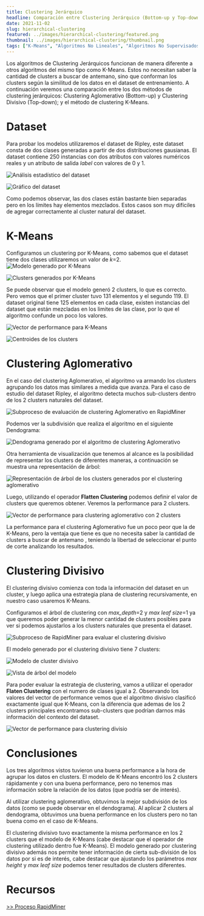 ```yaml
---
title: Clustering Jerárquico
headline: Comparación entre Clustering Jerárquico (Bottom-up y Top-down), y K-Means en RapidMiner.
date: 2021-11-02
slug: hierarchical-clustering
featured: ../images/hierarchical-clustering/featured.png
thumbnail: ../images/hierarchical-clustering/thumbnail.png
tags: ["K-Means", "Algoritmos No Lineales", "Algoritmos No Supervisados", "RapidMiner", "Clustering", "Clustering Jerárquico", "Clustering Aglomerativo", "Clustering Divisivo", "Modelado", "Preparación del Dataset"]
---
```


Los algoritmos de Clustering Jerárquicos funcionan de manera diferente a otros algoritmos
del mismo tipo como K-Means. Estos no necesitan saber la cantidad de clusters a buscar
de antemano, sino que conforman los clusters según la similitud de los datos en el dataset
de entrenamiento. A continuación veremos una comparación entre los dos métodos de clustering
jerárquicos: Clustering Aglomerativo (Bottom-up) y Clustering Divisivo (Top-down); y el
método de clustering K-Means.

# Dataset
Para probar los modelos utilizaremos el dataset de Ripley, este dataset consta de dos
clases generadas a partir de dos distribuciones gausianas. El dataset contiene 250 instancias
con dos atributos con valores numéricos reales y un atributo de salida _label_ con valores
de 0 y 1.

![Análisis estadístico del dataset](../images/hierarchical-clustering/dataset-stats.png)

![Gráfico del dataset](../images/hierarchical-clustering/dataset-plot.png)

Como podemos observar, las dos clases están bastante bien separadas pero en los límites
hay elementos mezclados. Estos casos son muy difíciles de agregar correctamente al cluster
natural del dataset.

# K-Means
Configuramos un clustering por K-Means, como sabemos que el dataset tiene dos clases
utilizaremos un valor de _k_=2. 
![Modelo generado por K-Means](../images/hierarchical-clustering/k-means-model.png)

![Clusters generados por K-Means](../images/hierarchical-clustering/clusters-plot.png)

Se puede observar que el modelo generó 2 clusters, lo que es correcto. Pero vemos
que el primer cluster tuvo 131 elementos y el segundo 119. El dataset original tiene
125 elementos en cada clase, existen instancias del dataset que están mezcladas en los
limites de las clase, por lo que el algoritmo confunde un poco los valores. 

![Vector de performance para K-Means](../images/hierarchical-clustering/kmeans-pv.png)

![Centroides de los clusters](../images/hierarchical-clustering/kmeans-centroids.png)

# Clustering Aglomerativo
En el caso del clustering Aglomerativo, el algoritmo va armando los clusters agrupando
los datos mas similares a medida que avanza. Para el caso de estudio del dataset Ripley,
el algoritmo detecta muchos sub-clusters dentro de los 2 clusters naturales del dataset.

![Subproceso de evaluación de clustering Aglomerativo en RapidMiner](../images/hierarchical-clustering/agg-clustering-evaluation.png)

Podemos ver la subdivisión que realiza el algoritmo en el siguiente Dendograma:

![Dendograma generado por el algoritmo de clustering Aglomerativo](../images/hierarchical-clustering/dendogram.png)

Otra herramienta de visualización que tenemos al alcance es la posibilidad de representar
los clusters de diferentes maneras, a continuación se muestra una representación de
árbol:

![Representación de árbol de los clusters generados por el clustering aglomerativo](../images/hierarchical-clustering/agg-tree.png)

Luego, utilizando el operador __Flatten Clustering__ podemos definir el valor de clusters
que queremos obtener. Veremos la performance para 2 clusters.

![Vector de performance para clustering aglomerativo con 2 clusters](../images/hierarchical-clustering/agg-clustering-pv.png)

La performance para el clustering Aglomerativo fue un poco peor que la de K-Means, pero
la ventaja que tiene es que no necesita saber la cantidad de clusters a buscar de antemano
, teniendo la libertad de seleccionar el punto de corte analizando los resultados.

# Clustering Divisivo
El clustering divisivo comienza con toda la información del dataset en un cluster, y luego
aplica una estrategia plana de clustering recursivamente, en nuestro caso usaremos K-Means.

Configuramos el árbol de clustering con _max_depth_=2 y _max leaf size_=1 ya que queremos
poder generar la menor cantidad de clusters posibles para ver si podemos ajustarlos a los
clusters naturales que presenta el dataset.

![Subproceso de RapidMiner para evaluar el clustering divisivo](../images/hierarchical-clustering/div-evaluation-rm.png)

El modelo generado por el clustering divisivo tiene 7 clusters:

![Modelo de cluster divisivo](../images/hierarchical-clustering/div-model.png)

![Vista de árbol del modelo](../images/hierarchical-clustering/div-model-tree.png)

Para poder evaluar la estrategia de clustering, vamos a utilizar el operador
__Flaten Clustering__ con el numero de clases igual a 2. Observando los valores
del vector de performance vemos que el algoritmo divisivo clasificó
exactamente igual que K-Means, con la diferencia que ademas de los 2 clusters principales
encontramos sub-clusters que podrían darnos más información del contexto del dataset. 

![Vector de performance para clustering divisio](../images/hierarchical-clustering/div-performance.png)

# Conclusiones
Los tres algoritmos vistos tuvieron una buena performance a la hora de agrupar los datos
en clusters. El modelo de K-Means encontró los 2 clusters rápidamente y con una buena
performance, pero no tenemos mas información sobre la relación de los datos (que podría ser
de interés). 

Al utilizar clustering aglomerativo, obtuvimos la mejor subdivisión de los datos (como se
puede observar en el dendograma). Al aplicar 2 clusters al dendograma, obtuvimos una buena
performance en los clusters pero no tan buena como en el caso de K-Means.

El clustering divisivo tuvo exactamente la misma performance en los 2 clusters que el
modelo de K-Means (cabe destacar que el operador de clustering utilizado dentro fue K-Means).
El modelo generado por clustering divisivo además nos permite tener información de cierta
sub-división de los datos por si es de interés, cabe destacar que ajustando los parámetros
_max height_ y _max leaf size_ podemos tener resultados de clusters diferentes.

# Recursos
[>> Proceso RapidMiner](hierarchical-clustering.rmp)
